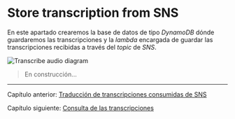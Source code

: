 # Store transcription from SNS

En este apartado crearemos la base de datos de tipo *DynamoDB* dónde guardaremos las transcripciones y la *lambda* encargada de guardar las transcripciones recibidas a través del *topic* de *SNS*.

![Transcribe audio diagram](C:/Users/oriol/Documents/GitHub/Serverless_Audio_Translator/documentation-images/Serverless_Audio_Translator_part4.png)

> En construcción...

---

Capítulo anterior: [Traducción de transcripciones consumidas de SNS](./02-translate-transcription-from-sns/guide.md)

Capítulo siguiente: [Consulta de las transcripciones](./04-retrieve-transcriptions-from-dynamodb/guide.md)

